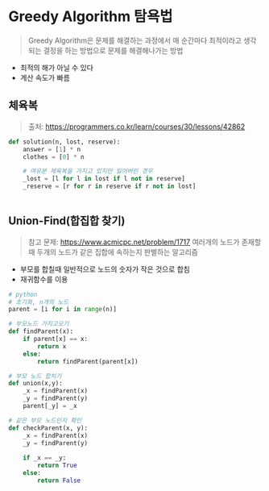 # Greedy Algorithm 탐욕법
> Greedy Algorithm은 문제를 해결하는 과정에서 매 순간마다 최적이라고 생각되는 결정을 하는 방법으로 문제를 해결해나가는 방법
+ 최적의 해가 아닐 수 있다
+ 계산 속도가 빠름

## 체육복
> 출처: https://programmers.co.kr/learn/courses/30/lessons/42862

```python
def solution(n, lost, reserve):
    answer = [1] * n
    clothes = [0] * n

    # 여유분 체육복을 가지고 있지만 잃어버린 경우
    _lost = [l for l in lost if l not in reserve]
    _reserve = [r for r in reserve if r not in lost]
    
```

## Union-Find(합집합 찾기)
> 참고 문제: https://www.acmicpc.net/problem/1717
> 여러개의 노드가 존재할 때 두개의 노드가 같은 집합에 속하는지 판별하는 알고리즘
+ 부모를 합칠때 일반적으로 노드의 숫자가 작은 것으로 합침
+ 재귀함수를 이용
```python
# python
# 초기화, n개의 노드
parent = [i for i in range(n)]

# 부모노드 가지고오기
def findParent(x):
    if parent[x] == x:
        return x
    else:
        return findParent(parent[x])

# 부모 노드 합치기
def union(x,y):
    _x = findParent(x)
    _y = findParent(y)
    parent[_y] = _x

# 같은 부모 노드인지 확인
def checkParent(x, y):
    _x = findParent(x)
    _y = findParent(y)
    
    if _x == _y:
        return True
    else:
        return False
```



